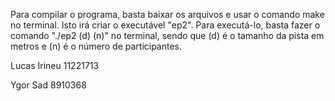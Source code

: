 Para compilar o programa, basta baixar os arquivos e usar o comando make no terminal. Isto irá criar o executável "ep2". Para executá-lo, basta fazer o comando "./ep2 (d) (n)" no terminal, sendo que (d) é o tamanho da pista em metros e (n) é o número de participantes.

Lucas Irineu 11221713

Ygor Sad 8910368
